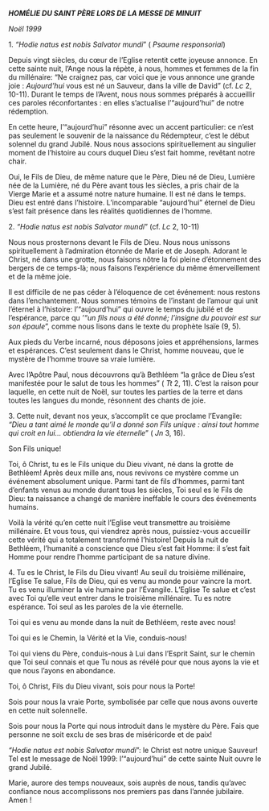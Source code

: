 ***HOMÉLIE DU SAINT PÈRE LORS DE LA MESSE DE MINUIT***

*Noël 1999*

1\. *“Hodie natus est nobis Salvator mundi*” ( *Psaume responsorial*)

Depuis vingt siècles, du cœur de l’Eglise retentit cette joyeuse annonce. En cette sainte nuit, l’Ange nous la répète, à nous, hommes et femmes de la fin du millénaire: “Ne craignez pas, car voici que je vous annonce une grande joie : *Aujourd’hui* vous est né un Sauveur, dans la ville de David” (cf. *Lc* 2, 10-11). Durant le temps de l’Avent, nous nous sommes préparés à accueillir ces paroles réconfortantes : en elles s’actualise l’“aujourd’hui” de notre rédemption.

En cette heure, l’“aujourd’hui” résonne avec un accent particulier: ce n’est pas seulement le souvenir de la naissance du Rédempteur, c’est le début solennel du grand Jubilé. Nous nous associons spirituellement au singulier moment de l’histoire au cours duquel Dieu s’est fait homme, revêtant notre chair.

Oui, le Fils de Dieu, de même nature que le Père, Dieu né de Dieu, Lumière née de la Lumière, né du Père avant tous les siècles, a pris chair de la Vierge Marie et a assumé notre nature humaine. Il est né dans le temps. Dieu est entré dans l’histoire. L’incomparable “aujourd’hui” éternel de Dieu s’est fait présence dans les réalités quotidiennes de l’homme.

2\. *“Hodie natus est nobis Salvator mundi*” (cf. *Lc* 2, 10-11)

Nous nous prosternons devant le Fils de Dieu. Nous nous unissons spirituellement à l’admiration étonnée de Marie et de Joseph. Adorant le Christ, né dans une grotte, nous faisons nôtre la foi pleine d’étonnement des bergers de ce temps-là; nous faisons l’expérience du même émerveillement et de la même joie.

Il est difficile de ne pas céder à l’éloquence de cet événement: nous restons dans l’enchantement. Nous sommes témoins de l’instant de l’amour qui unit l’éternel à l’histoire: l’“aujourd’hui” qui ouvre le temps du jubilé et de l’espérance, parce qu *’“un fils nous a été donné; l’insigne du pouvoir est sur son épaule*”, comme nous lisons dans le texte du prophète Isaïe (9, 5).

Aux pieds du Verbe incarné, nous déposons joies et appréhensions, larmes et espérances. C’est seulement dans le Christ, homme nouveau, que le mystère de l’homme trouve sa vraie lumière.

Avec l’Apôtre Paul, nous découvrons qu’à Bethléem “la grâce de Dieu s’est manifestée pour le salut de tous les hommes” ( *Tt* 2, 11). C’est la raison pour laquelle, en cette nuit de Noël, sur toutes les parties de la terre et dans toutes les langues du monde, résonnent des chants de joie.

3\. Cette nuit, devant nos yeux, s’accomplit ce que proclame l’Evangile: *“Dieu a tant aimé le monde qu’il a donné son Fils unique : ainsi tout homme qui croit en lui... obtiendra la vie éternelle*” ( *Jn* 3, 16).

Son Fils unique!

Toi, ô Christ, tu es le Fils unique du Dieu vivant, né dans la grotte de Bethléem! Après deux mille ans, nous revivons ce mystère comme un événement absolument unique. Parmi tant de fils d’hommes, parmi tant d’enfants venus au monde durant tous les siècles, Toi seul es le Fils de Dieu: ta naissance a changé de manière ineffable le cours des événements humains.

Voilà la vérité qu’en cette nuit l’Eglise veut transmettre au troisième millénaire. Et vous tous, qui viendrez après nous, puissiez-vous accueillir cette vérité qui a totalement transformé l’histoire! Depuis la nuit de Bethléem, l’humanité a conscience que Dieu s’est fait Homme: il s’est fait Homme pour rendre l’homme participant de sa nature divine.

4\. Tu es le Christ, le Fils du Dieu vivant! Au seuil du troisième millénaire, l’Eglise Te salue, Fils de Dieu, qui es venu au monde pour vaincre la mort. Tu es venu illuminer la vie humaine par l’Évangile. L’Eglise Te salue et c’est avec Toi qu’elle veut entrer dans le troisième millénaire. Tu es notre espérance. Toi seul as les paroles de la vie éternelle.

Toi qui es venu au monde dans la nuit de Bethléem, reste avec nous!

Toi qui es le Chemin, la Vérité et la Vie, conduis-nous!

Toi qui viens du Père, conduis-nous à Lui dans l’Esprit Saint, sur le chemin que Toi seul connais et que Tu nous as révélé pour que nous ayons la vie et que nous l’ayons en abondance.

Toi, ô Christ, Fils du Dieu vivant, sois pour nous la Porte!

Sois pour nous la vraie Porte, symbolisée par celle que nous avons ouverte en cette nuit solennelle.

Sois pour nous la Porte qui nous introduit dans le mystère du Père. Fais que personne ne soit exclu de ses bras de miséricorde et de paix!

*“Hodie natus est nobis Salvator mundi*”: le Christ est notre unique Sauveur! Tel est le message de Noël 1999: l’“aujourd’hui” de cette sainte Nuit ouvre le grand Jubilé.

Marie, aurore des temps nouveaux, sois auprès de nous, tandis qu’avec confiance nous accomplissons nos premiers pas dans l’année jubilaire. Amen !